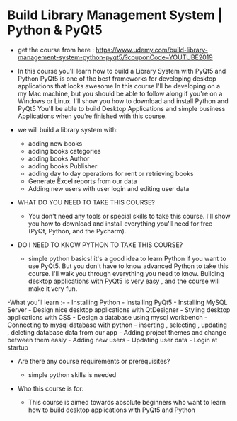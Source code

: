 # Build Library Management System | Python & PyQt5

- get the course from here : 
    https://www.udemy.com/build-library-management-system-python-pyqt5/?couponCode=YOUTUBE2019

- In this course you'll learn how to build a Library System with PyQt5 and Python
  PyQt5 is one of the best frameworks for developing desktop applications that looks awesome 
  In this course I'll be developing on a my Mac machine, but you should be able to follow along if you're on a Windows or Linux. 
  I'll show you how to download and install Python and PyQt5
  You'll be able to build Desktop Applications  and simple business Applications when you're finished with this course.

- we will build a library system with:
    - adding new books
    - adding books categories
    - adding books Author
    - adding books Publisher
    - adding day to day operations for rent or retrieving books
    - Generate Excel reports from our data
    - Adding new users with user login  and editing user data



- WHAT DO YOU NEED TO TAKE THIS COURSE?
    - You don't need any tools or special skills to take this course. I'll show you how to download and install everything you'll need for free (PyQt, Python, and the Pycharm). 

- DO I NEED TO KNOW PYTHON TO TAKE THIS COURSE?
    - simple python basics!  it's a good idea to learn Python if you want to use PyQt5. But you don't have to know advanced Python to take this course. I'll walk you through everything you need to know.
      Building desktop applications with PyQt5 is very easy , and the course will make it very fun.



-What you’ll learn :-
    - Installing Python
    - Installing PyQt5
    - Installing MySQL Server
    - Design nice desktop applications with QtDesigner
    - Styling desktop applications with CSS
    - Design a database using mysql workbench
    - Connecting to mysql database with python
    - inserting , selecting , updating , deleting database data from our app
    - Adding project themes and change between them easly
    - Adding new users
    - Updating user data
    - Login at startup





- Are there any course requirements or prerequisites?
    - simple python skills is needed

- Who this course is for:
    - This course is aimed towards absolute beginners who want to learn how to  build desktop applications with PyQt5 and Python

